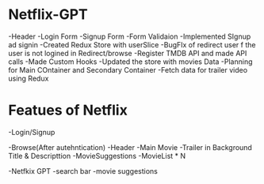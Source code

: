 # Netflix-GPT
-Header
-Login Form
-Signup Form
-Form Validaion
-Implemented SIgnup ad signin
-Created Redux Store with userSlice
-BugFIx of redirect user f the user is not logined in Redirect/browse
-Register TMDB API and made API calls
-Made Custom Hooks
-Updated the store with movies Data
-Planning for Main COntainer and Secondary Container
-Fetch data for trailer video using Redux


# Featues of Netflix
 -Login/Signup


 -Browse(After autehntication)
  -Header
  -Main Movie
      -Trailer in Background
      Title & Descripttion
      -MovieSuggestions
        -MovieList * N

 -Netfkix GPT
  -search bar
  -movie suggestions       